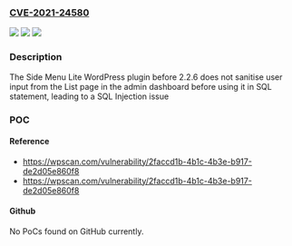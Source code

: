 ### [CVE-2021-24580](https://cve.mitre.org/cgi-bin/cvename.cgi?name=CVE-2021-24580)
![](https://img.shields.io/static/v1?label=Product&message=Side%20Menu%20Lite%20-%20add%20sticky%20fixed%20buttons&color=blue)
![](https://img.shields.io/static/v1?label=Version&message=2.2.6%3C%202.2.6%20&color=brighgreen)
![](https://img.shields.io/static/v1?label=Vulnerability&message=CWE-89%20SQL%20Injection&color=brighgreen)

### Description

The Side Menu Lite WordPress plugin before 2.2.6 does not sanitise user input from the List page in the admin dashboard before using it in SQL statement, leading to a SQL Injection issue

### POC

#### Reference
- https://wpscan.com/vulnerability/2faccd1b-4b1c-4b3e-b917-de2d05e860f8
- https://wpscan.com/vulnerability/2faccd1b-4b1c-4b3e-b917-de2d05e860f8

#### Github
No PoCs found on GitHub currently.

